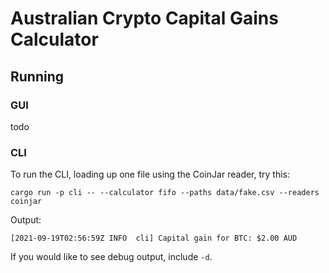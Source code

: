 # Australian Crypto Capital Gains Calculator

## Running

### GUI
todo

### CLI
To run the CLI, loading up one file using the CoinJar reader, try this:
```
cargo run -p cli -- --calculator fifo --paths data/fake.csv --readers coinjar
```

Output:
```
[2021-09-19T02:56:59Z INFO  cli] Capital gain for BTC: $2.00 AUD
```

If you would like to see debug output, include `-d`.

